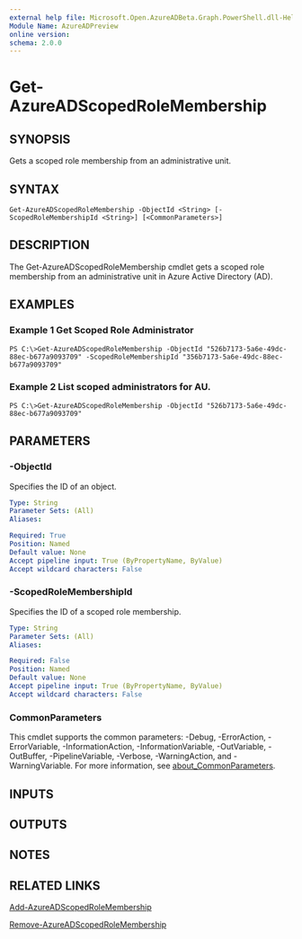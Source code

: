```yaml
---
external help file: Microsoft.Open.AzureADBeta.Graph.PowerShell.dll-Help.xml
Module Name: AzureADPreview
online version:
schema: 2.0.0
---
```


# Get-AzureADScopedRoleMembership

## SYNOPSIS
Gets a scoped role membership from an administrative unit.

## SYNTAX

```
Get-AzureADScopedRoleMembership -ObjectId <String> [-ScopedRoleMembershipId <String>] [<CommonParameters>]
```

## DESCRIPTION
The Get-AzureADScopedRoleMembership cmdlet gets a scoped role membership from an administrative unit in Azure Active Directory (AD).

## EXAMPLES

### Example 1 Get Scoped Role Administrator
```
PS C:\>Get-AzureADScopedRoleMembership -ObjectId "526b7173-5a6e-49dc-88ec-b677a9093709" -ScopedRoleMembershipId "356b7173-5a6e-49dc-88ec-b677a9093709"
```

### Example 2 List scoped administrators for AU.
```
PS C:\>Get-AzureADScopedRoleMembership -ObjectId "526b7173-5a6e-49dc-88ec-b677a9093709"
```

## PARAMETERS

### -ObjectId
Specifies the ID of an object.

```yaml
Type: String
Parameter Sets: (All)
Aliases:

Required: True
Position: Named
Default value: None
Accept pipeline input: True (ByPropertyName, ByValue)
Accept wildcard characters: False
```

### -ScopedRoleMembershipId
Specifies the ID of a scoped role membership.

```yaml
Type: String
Parameter Sets: (All)
Aliases:

Required: False
Position: Named
Default value: None
Accept pipeline input: True (ByPropertyName, ByValue)
Accept wildcard characters: False
```

### CommonParameters
This cmdlet supports the common parameters: -Debug, -ErrorAction, -ErrorVariable, -InformationAction, -InformationVariable, -OutVariable, -OutBuffer, -PipelineVariable, -Verbose, -WarningAction, and -WarningVariable. For more information, see [about_CommonParameters](http://go.microsoft.com/fwlink/?LinkID=113216).

## INPUTS

## OUTPUTS

## NOTES

## RELATED LINKS

[Add-AzureADScopedRoleMembership]()

[Remove-AzureADScopedRoleMembership]()

